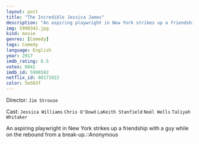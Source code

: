 ```yaml
---
layout: post
title: "The Incredible Jessica James"
description: "An aspiring playwright in New York strikes up a friendship with a guy while on the rebound from a break-up.::Anonymous.."
img: 5990342.jpg
kind: movie
genres: [Comedy]
tags: Comedy 
language: English
year: 2017
imdb_rating: 6.5
votes: 6042
imdb_id: 5990342
netflix_id: 80171022
color: 5e503f
---
```

Director: `Jim Strouse`  

Cast: `Jessica Williams` `Chris O'Dowd` `LaKeith Stanfield` `Noël Wells` `Taliyah Whitaker` 

An aspiring playwright in New York strikes up a friendship with a guy while on the rebound from a break-up.::Anonymous